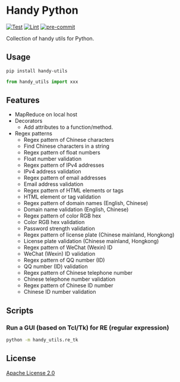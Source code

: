 # Handy Python

[![Test](https://github.com/leven-cn/handy.py/actions/workflows/test.yml/badge.svg)](https://github.com/leven-cn/handy.py/actions/workflows/test.yml)
[![Lint](https://github.com/leven-cn/handy.py/actions/workflows/lint.yml/badge.svg)](https://github.com/leven-cn/handy.py/actions/workflows/lint.yml)
[![pre-commit](https://img.shields.io/badge/pre--commit-enabled-brightgreen?logo=pre-commit&logoColor=white)](https://github.com/pre-commit/pre-commit)

Collection of handy utils for Python.

## Usage

```bash
pip install handy-utils
```

```python
from handy_utils import xxx
```

## Features

- MapReduce on local host
- Decorators
  - Add attributes to a function/method.
- Regex patterns
  - Regex pattern of Chinese characters
  - Find Chinese characters in a string
  - Regex pattern of float numbers
  - Float number validation
  - Regex pattern of IPv4 addresses
  - IPv4 address validation
  - Regex pattern of email addresses
  - Email address validation
  - Regex pattern of HTML elements or tags
  - HTML element or tag validation
  - Regex pattern of domain names (English, Chinese)
  - Domain name validation (English, Chinese)
  - Regex pattern of color RGB hex
  - Color RGB hex validation
  - Password strength validation
  - Regex pattern of license plate (Chinese mainland, Hongkong)
  - License plate validation (Chinese mainland, Hongkong)
  - Regex pattern of WeChat (Wexin) ID
  - WeChat (Wexin) ID validation
  - Regex pattern of QQ number (ID)
  - QQ number (ID) validation
  - Regex pattern of Chinese telephone number
  - Chinese telephone number validation
  - Regex pattern of Chinese ID number
  - Chinese ID number validation

## Scripts

### Run a GUI (based on Tcl/Tk) for RE (regular expression)

```bash
python -m handy_utils.re_tk
```

## License

[Apache License 2.0](https://github.com/leven-cn/handy.py/blob/master/LICENSE)
